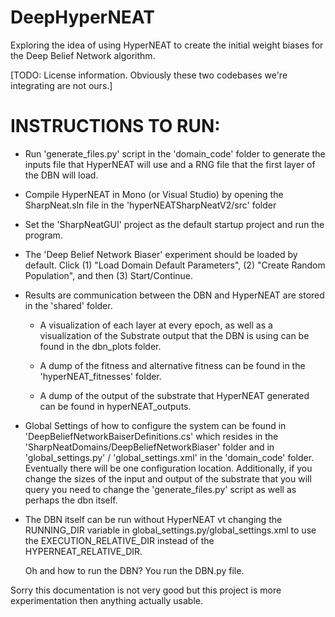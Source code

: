 DeepHyperNEAT
=============

Exploring the idea of using HyperNEAT to create the initial weight biases for the Deep Belief Network algorithm.

[TODO: License information. Obviously these two codebases we're integrating are not ours.]


INSTRUCTIONS TO RUN:
====================

- Run 'generate_files.py' script in the 'domain_code' folder to
  generate the inputs file that HyperNEAT will use and a RNG
  file that the first layer of the DBN will load. 

- Compile HyperNEAT in Mono (or Visual Studio) by opening the
  SharpNeat.sln file in the 'hyperNEATSharpNeatV2/src' folder

- Set the 'SharpNeatGUI' project as the default startup project
  and run the program.

- The 'Deep Belief Network Biaser' experiment should be loaded
  by default. Click (1) "Load Domain Default Parameters", 
  (2) "Create Random Population", and then (3) Start/Continue.

- Results are communication between the DBN and HyperNEAT are 
  stored in the 'shared' folder.
	- A visualization of each layer at every epoch, as well
	  as a visualization of the Substrate output that
	  the DBN is using can be found in the dbn_plots folder.

	- A dump of the fitness and alternative fitness can be
	  found in the 'hyperNEAT_fitnesses' folder.

	- A dump of the output of the substrate that HyperNEAT
	  generated can be found in hyperNEAT_outputs.

- Global Settings of how to configure the system can be found
  in 'DeepBeliefNetworkBaiserDefinitions.cs' which resides in
  the 'SharpNeatDomains/DeepBeliefNetworkBiaser' folder and in 
  'global_settings.py' / 'global_settings.xml' in the
  'domain_code' folder. Eventually there will be one configuration
  location. Additionally, if you change the sizes of the input
  and output of the substrate that you will query you need to
  change the 'generate_files.py' script as well as perhaps the
  dbn itself.

- The DBN itself can be run without HyperNEAT vt
  changing the RUNNING_DIR variable in 
  global_settings.py/global_settings.xml to
  use the EXECUTION_RELATIVE_DIR instead of the
  HYPERNEAT_RELATIVE_DIR. 

  Oh and how to run the DBN? You run the DBN.py file.

Sorry this documentation is not very good but this project is more 
experimentation then anything actually usable. 






